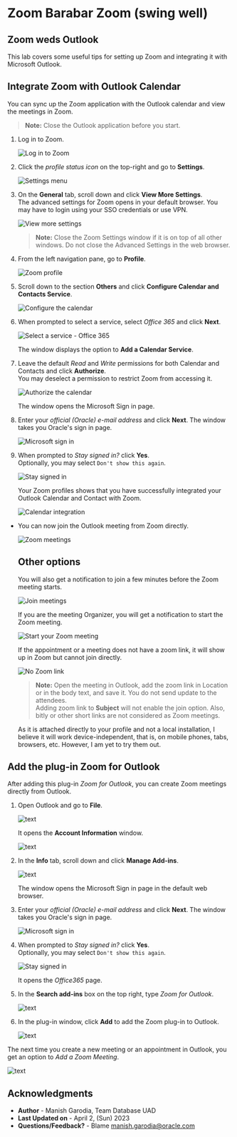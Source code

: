 # Zoom Barabar Zoom (swing well)

## Zoom weds Outlook

This lab covers some useful tips for setting up Zoom and integrating it with Microsoft Outlook.

## Integrate Zoom with Outlook Calendar

You can sync up the Zoom application with the Outlook calendar and view the meetings in Zoom.

> **Note:** Close the Outlook application before you start.

1. Log in to Zoom.

	![Log in to Zoom](./images/zoom-01-login.png " ")

1. Click the *profile status icon* on the top-right and go to **Settings**.

	![Settings menu](./images/zoom-02-settings-menu.png " ")

1. On the **General** tab, scroll down and click **View More Settings**.   
	The advanced settings for Zoom opens in your default browser. You may have to login using your SSO credentials or use VPN.

	![View more settings](./images/zoom-03-view-more-settings.png " ")

	> **Note:** Close the Zoom Settings window if it is on top of all other windows. Do not close the Advanced Settings in the web browser.

1. From the left navigation pane, go to **Profile**.

	![Zoom profile](./images/zoom-04-profile.png " ")

1. Scroll down to the section **Others** and click **Configure Calendar and Contacts Service**.

	![Configure the calendar](./images/zoom-05-config-calendar.png " ")

1. When prompted to select a service, select *Office 365* and click **Next**.

	![Select a service - Office 365](./images/zoom-06-office365.png " ")

	The window displays the option to **Add a Calendar Service**.

1. Leave the default *Read* and *Write* permissions for both Calendar and Contacts and click **Authorize**.   
	You may deselect a permission to restrict Zoom from accessing it.

	![Authorize the calendar](./images/zoom-07-authorize.png " ")

	The window opens the Microsoft Sign in page.

1. Enter your *official (Oracle) e-mail address* and click **Next**. The window takes you Oracle's sign in page.

	![Microsoft sign in](./images/zoom-08-ms-signin.png " ")

1. When prompted to *Stay signed in?* click **Yes**.   
	Optionally, you may select `Don't show this again`.

	![Stay signed in](./images/zoom-09-stay-signed-in.png " ")

	Your Zoom profiles shows that you have successfully integrated your Outlook Calendar and Contact with Zoom.

	![Calendar integration](./images/zoom-10-calendar-integration.png " ")

- You can now join the Outlook meeting from Zoom directly.

	![Zoom meetings](./images/zoom-11-meetings.png " ")

	## Other options

	You will also get a notification to join a few minutes before the Zoom meeting starts.

	![Join meetings](./images/zoom-12-join.png " ")

	If you are the meeting Organizer, you will get a notification to start the Zoom meeting.

	![Start your Zoom meeting](./images/zoom-13-start.png " ")

	If the appointment or a meeting does not have a zoom link, it will show up in Zoom but cannot join directly.

	![No Zoom link](./images/zoom-14-no-link.png " ")

	> **Note:** Open the meeting in Outlook, add the zoom link in Location or in the body text, and save it. You do not send update to the attendees.   
	Adding zoom link to **Subject** will not enable the join option. Also, bitly or other short links are not considered as Zoom meetings.

	As it is attached directly to your profile and not a local installation, I believe it will work device-independent, that is, on mobile phones, tabs, browsers, etc. However, I am yet to try them out.


## Add the plug-in Zoom for Outlook

After adding this plug-in *Zoom for Outlook*, you can create Zoom meetings directly from Outlook.

1. Open Outlook and go to **File**.

	![text](./images/outlook-01-file-menu.png " ")

	It opens the **Account Information** window.

	![text](./images/outlook-02-account-info.png " ")

1. In the **Info** tab, scroll down and click **Manage Add-ins**.   

	![text](./images/outlook-03-manage-addins.png " ")

	The window opens the Microsoft Sign in page in the default web browser.

1. Enter your *official (Oracle) e-mail address* and click **Next**. The window takes you Oracle's sign in page.

	![Microsoft sign in](./images/zoom-08-ms-signin.png " ")

1. When prompted to *Stay signed in?* click **Yes**.   
	Optionally, you may select `Don't show this again`.

	![Stay signed in](./images/zoom-09-stay-signed-in.png " ")

	It opens the *Office365* page.

1. In the **Search add-ins** box on the top right, type *Zoom for Outlook*.

	![text](./images/outlook-04-search-addin.png " ")

1. In the plug-in window, click **Add** to add the Zoom plug-in to Outlook.

	![text](./images/outlook-05-zoom-addin.png " ")

The next time you create a new meeting or an appointment in Outlook, you get an option to *Add a Zoom Meeting*.

![text](./images/outlook-06-zoom-meeting.png " ")

## Acknowledgments

 - **Author** - Manish Garodia, Team Database UAD
 - **Last Updated on** - April 2, (Sun) 2023
 - **Questions/Feedback?** - Blame [manish.garodia@oracle.com](./../../../intro/files/email.md)

